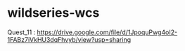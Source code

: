 # wildseries-wcs
Quest_11 : https://drive.google.com/file/d/1JpoquPwg4oI2-1FABz7iVkHU3dqFhvyb/view?usp=sharing

